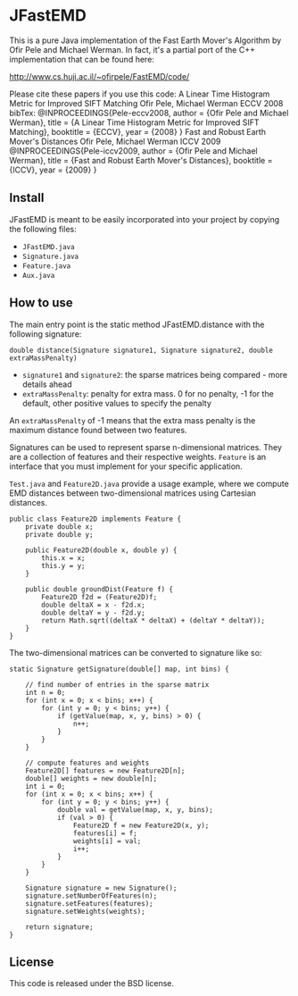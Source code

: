 JFastEMD
========

This is a pure Java implementation of the Fast Earth Mover's Algorithm by Ofir Pele and Michael Werman. In fact, it's a partial port of the C++ implementation that can be found here:

http://www.cs.huji.ac.il/~ofirpele/FastEMD/code/

Please cite these papers if you use this code:
    A Linear Time Histogram Metric for Improved SIFT Matching
    Ofir Pele, Michael Werman
    ECCV 2008
    bibTex:
    @INPROCEEDINGS{Pele-eccv2008,
    author = {Ofir Pele and Michael Werman},
    title = {A Linear Time Histogram Metric for Improved SIFT Matching},
    booktitle = {ECCV},
    year = {2008}
    }
    Fast and Robust Earth Mover's Distances
    Ofir Pele, Michael Werman
    ICCV 2009
    @INPROCEEDINGS{Pele-iccv2009,
    author = {Ofir Pele and Michael Werman},
    title = {Fast and Robust Earth Mover's Distances},
    booktitle = {ICCV},
    year = {2009}
    }

Install
-------

JFastEMD is meant to be easily incorporated into your project by copying the following files:

* `JFastEMD.java`
* `Signature.java`
* `Feature.java`
* `Aux.java`

How to use
----------

The main entry point is the static method JFastEMD.distance with the following signature:

    double distance(Signature signature1, Signature signature2, double extraMassPenalty)
    
* `signature1` and `signature2`: the sparse matrices being compared - more details ahead
* `extraMassPenalty`: penalty for extra mass. 0 for no penalty, -1 for the default, other positive values to specify the penalty

An `extraMassPenalty` of -1 means that the extra mass penalty is the maximum distance found between two features.

Signatures can be used to represent sparse n-dimensional matrices. They are a collection of features and their respective weights. `Feature` is an interface that you must implement for your specific application.

`Test.java` and `Feature2D.java` provide a usage example, where we compute EMD distances between two-dimensional matrices using Cartesian distances.

	public class Feature2D implements Feature {
    	private double x;
    	private double y;

    	public Feature2D(double x, double y) {
        	this.x = x;
        	this.y = y;
    	}
    
    	public double groundDist(Feature f) {
        	Feature2D f2d = (Feature2D)f;
        	double deltaX = x - f2d.x;
        	double deltaY = y - f2d.y;
        	return Math.sqrt((deltaX * deltaX) + (deltaY * deltaY));
    	}
	}

The two-dimensional matrices can be converted to signature like so:

	static Signature getSignature(double[] map, int bins) {

		// find number of entries in the sparse matrix
        int n = 0;
        for (int x = 0; x < bins; x++) {
            for (int y = 0; y < bins; y++) {
                if (getValue(map, x, y, bins) > 0) {
                    n++;
                }
            }
    	}
        
    	// compute features and weights
    	Feature2D[] features = new Feature2D[n];
        double[] weights = new double[n];
        int i = 0;
        for (int x = 0; x < bins; x++) {
            for (int y = 0; y < bins; y++) {
                double val = getValue(map, x, y, bins);
                if (val > 0) {
                    Feature2D f = new Feature2D(x, y);
                    features[i] = f;
                    weights[i] = val;
                    i++;
                }
            }
        }

        Signature signature = new Signature();
        signature.setNumberOfFeatures(n);
        signature.setFeatures(features);
        signature.setWeights(weights);

        return signature;
    }


License
-------

This code is released under the BSD license.
